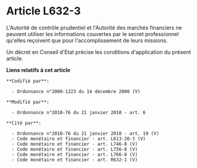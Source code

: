 # Article L632-3

L'Autorité de contrôle prudentiel et l'Autorité des marchés financiers ne peuvent utiliser les informations couvertes par le
secret professionnel qu'elles reçoivent que pour l'accomplissement de leurs missions.

Un décret en Conseil d'Etat précise les conditions d'application du présent article.

**Liens relatifs à cet article**

	**Codifié par**:

	  - Ordonnance n°2000-1223 du 14 décembre 2000 (V)

	**Modifié par**:

	  - Ordonnance n°2010-76 du 21 janvier 2010 - art. 6

	**Cité par**:

	  - Ordonnance n°2010-76 du 21 janvier 2010 - art. 19 (V)
	  - Code monétaire et financier - art. L613-20-3 (V)
	  - Code monétaire et financier - art. L746-8 (V)
	  - Code monétaire et financier - art. L756-8 (V)
	  - Code monétaire et financier - art. L766-8 (V)
	  - Code monétaire et financier - art. R632-1 (V)
